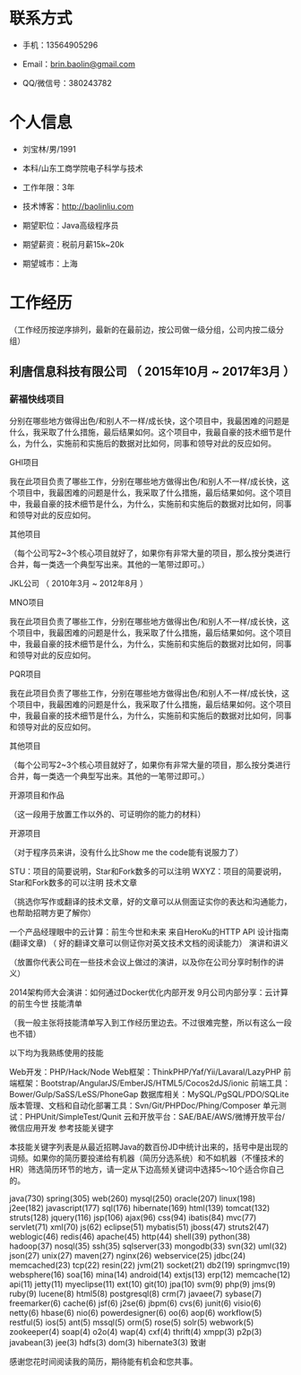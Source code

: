 
# 联系方式

* 手机：13564905296

* Email：brin.baolin@gmail.com

* QQ/微信号：380243782

# 个人信息

* 刘宝林/男/1991

* 本科/山东工商学院电子科学与技术

* 工作年限：3年

* 技术博客：http://baolinliu.com

* 期望职位：Java高级程序员

* 期望薪资：税前月薪15k~20k

* 期望城市：上海

# 工作经历

（工作经历按逆序排列，最新的在最前边，按公司做一级分组，公司内按二级分组）

## 利唐信息科技有限公司 （ 2015年10月 ~ 2017年3月 ）

### 薪福快线项目

分别在哪些地方做得出色/和别人不一样/成长快，这个项目中，我最困难的问题是什么，我采取了什么措施，最后结果如何。这个项目中，我最自豪的技术细节是什么，为什么，实施前和实施后的数据对比如何，同事和领导对此的反应如何。

GHI项目

我在此项目负责了哪些工作，分别在哪些地方做得出色/和别人不一样/成长快，这个项目中，我最困难的问题是什么，我采取了什么措施，最后结果如何。这个项目中，我最自豪的技术细节是什么，为什么，实施前和实施后的数据对比如何，同事和领导对此的反应如何。

其他项目

（每个公司写2~3个核心项目就好了，如果你有非常大量的项目，那么按分类进行合并，每一类选一个典型写出来。其他的一笔带过即可。）

JKL公司 （ 2010年3月 ~ 2012年8月 ）

MNO项目

我在此项目负责了哪些工作，分别在哪些地方做得出色/和别人不一样/成长快，这个项目中，我最困难的问题是什么，我采取了什么措施，最后结果如何。这个项目中，我最自豪的技术细节是什么，为什么，实施前和实施后的数据对比如何，同事和领导对此的反应如何。

PQR项目

我在此项目负责了哪些工作，分别在哪些地方做得出色/和别人不一样/成长快，这个项目中，我最困难的问题是什么，我采取了什么措施，最后结果如何。这个项目中，我最自豪的技术细节是什么，为什么，实施前和实施后的数据对比如何，同事和领导对此的反应如何。

其他项目

（每个公司写2~3个核心项目就好了，如果你有非常大量的项目，那么按分类进行合并，每一类选一个典型写出来。其他的一笔带过即可。）

开源项目和作品

（这一段用于放置工作以外的、可证明你的能力的材料）

开源项目

（对于程序员来讲，没有什么比Show me the code能有说服力了）

STU：项目的简要说明，Star和Fork数多的可以注明
WXYZ：项目的简要说明，Star和Fork数多的可以注明
技术文章

（挑选你写作或翻译的技术文章，好的文章可以从侧面证实你的表达和沟通能力，也帮助招聘方更了解你）

一个产品经理眼中的云计算：前生今世和未来
来自HeroKu的HTTP API 设计指南(翻译文章) （ 好的翻译文章可以侧证你对英文技术文档的阅读能力）
演讲和讲义

（放置你代表公司在一些技术会议上做过的演讲，以及你在公司分享时制作的讲义）

2014架构师大会演讲：如何通过Docker优化内部开发
9月公司内部分享：云计算的前生今世
技能清单

（我一般主张将技能清单写入到工作经历里边去。不过很难完整，所以有这么一段也不错）

以下均为我熟练使用的技能

Web开发：PHP/Hack/Node
Web框架：ThinkPHP/Yaf/Yii/Lavaral/LazyPHP
前端框架：Bootstrap/AngularJS/EmberJS/HTML5/Cocos2dJS/ionic
前端工具：Bower/Gulp/SaSS/LeSS/PhoneGap
数据库相关：MySQL/PgSQL/PDO/SQLite
版本管理、文档和自动化部署工具：Svn/Git/PHPDoc/Phing/Composer
单元测试：PHPUnit/SimpleTest/Qunit
云和开放平台：SAE/BAE/AWS/微博开放平台/微信应用开发
参考技能关键字

本技能关键字列表是从最近招聘Java的数百份JD中统计出来的，括号中是出现的词频。如果你的简历要投递给有机器（简历分选系统）和不如机器（不懂技术的HR）筛选简历环节的地方，请一定从下边高频关键词中选择5～10个适合你自己的。

java(730)
spring(305)
web(260)
mysql(250)
oracle(207)
linux(198)
j2ee(182)
javascript(177)
sql(176)
hibernate(169)
html(139)
tomcat(132)
struts(128)
jquery(116)
jsp(106)
ajax(96)
css(94)
ibatis(84)
mvc(77)
servlet(71)
xml(70)
js(62)
eclipse(51)
mybatis(51)
jboss(47)
struts2(47)
weblogic(46)
redis(46)
apache(45)
http(44)
shell(39)
python(38)
hadoop(37)
nosql(35)
ssh(35)
sqlserver(33)
mongodb(33)
svn(32)
uml(32)
json(27)
unix(27)
maven(27)
nginx(26)
webservice(25)
jdbc(24)
memcached(23)
tcp(22)
resin(22)
jvm(21)
socket(21)
db2(19)
springmvc(19)
websphere(16)
soa(16)
mina(14)
android(14)
extjs(13)
erp(12)
memcache(12)
api(11)
jetty(11)
myeclipse(11)
ext(10)
git(10)
jpa(10)
svm(9)
php(9)
jms(9)
ruby(9)
lucene(8)
html5(8)
postgresql(8)
crm(7)
javaee(7)
sybase(7)
freemarker(6)
cache(6)
jsf(6)
j2se(6)
jbpm(6)
cvs(6)
junit(6)
visio(6)
netty(6)
hbase(6)
nio(6)
powerdesigner(6)
oo(6)
aop(6)
workflow(5)
restful(5)
ios(5)
ant(5)
mssql(5)
orm(5)
rose(5)
solr(5)
webwork(5)
zookeeper(4)
soap(4)
o2o(4)
wap(4)
cxf(4)
thrift(4)
xmpp(3)
p2p(3)
javabean(3)
jee(3)
hdfs(3)
dom(3)
hibernate3(3)
致谢

感谢您花时间阅读我的简历，期待能有机会和您共事。
